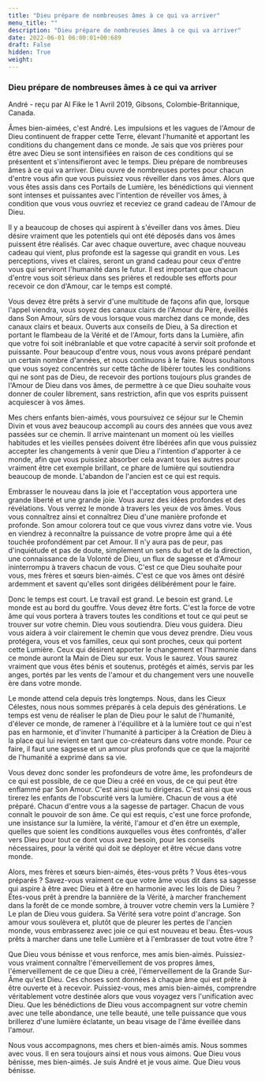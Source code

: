 ```yaml
---
title: "Dieu prépare de nombreuses âmes à ce qui va arriver"
menu_title: ""
description: "Dieu prépare de nombreuses âmes à ce qui va arriver"
date: 2022-06-01 06:00:01+00:689
draft: False
hidden: True
weight:
---
```

### Dieu prépare de nombreuses âmes à ce qui va arriver

André - reçu par Al Fike le 1 Avril 2019, Gibsons, Colombie-Britannique, Canada.

Âmes bien-aimées, c'est André. Les impulsions et les vagues de l'Amour de Dieu continuent de frapper cette Terre, élevant l'humanité et apportant les conditions du changement dans ce monde. Je sais que vos prières pour être avec Dieu se sont intensifiées en raison de ces conditions qui se présentent et s'intensifieront avec le temps. Dieu prépare de nombreuses âmes à ce qui va arriver. Dieu ouvre de nombreuses portes pour chacun d'entre vous afin que vous puissiez vous réveiller dans vos âmes. Alors que vous êtes assis dans ces Portails de Lumière, les bénédictions qui viennent sont intenses et puissantes avec l'intention de réveiller vos âmes, à condition que vous vous ouvriez et receviez ce grand cadeau de l'Amour de Dieu.

Il y a beaucoup de choses qui aspirent à s'éveiller dans vos âmes. Dieu désire vraiment que les potentiels qui ont été déposés dans vos âmes puissent être réalisés. Car avec chaque ouverture, avec chaque nouveau cadeau qui vient, plus profonde est la sagesse qui grandit en vous. Les perceptions, vives et claires, seront un grand cadeau pour ceux d'entre vous qui serviront l'humanité dans le futur. Il est important que chacun d'entre vous soit sérieux dans ses prières et redouble ses efforts pour recevoir ce don d'Amour, car le temps est compté.

Vous devez être prêts à servir d'une multitude de façons afin que, lorsque l'appel viendra, vous soyez des canaux clairs de l'Amour du Père, éveillés dans Son Amour, sûrs de vous lorsque vous marchez dans ce monde, des canaux clairs et beaux. Ouverts aux conseils de Dieu, à Sa direction et portant le flambeau de la Vérité et de l'Amour, forts dans la Lumière, afin que votre foi soit inébranlable et que votre capacité à servir soit profonde et puissante. Pour beaucoup d'entre vous, nous vous avons préparé pendant un certain nombre d'années, et nous continuons à le faire. Nous souhaitons que vous soyez concentrés sur cette tâche de libérer toutes les conditions qui ne sont pas de Dieu, de recevoir des portions toujours plus grandes de l'Amour de Dieu dans vos âmes, de permettre à ce que Dieu souhaite vous donner de couler librement, sans restriction, afin que vos esprits puissent acquiescer à vos âmes.

Mes chers enfants bien-aimés, vous poursuivez ce séjour sur le Chemin Divin et vous avez beaucoup accompli au cours des années que vous avez passées sur ce chemin. Il arrive maintenant un moment où les vieilles habitudes et les vieilles pensées doivent être libérées afin que vous puissiez accepter les changements à venir que Dieu a l'intention d'apporter à ce monde, afin que vous puissiez absorber cela avant tous les autres pour vraiment être cet exemple brillant, ce phare de lumière qui soutiendra beaucoup de monde. L'abandon de l'ancien est ce qui est requis.

Embrasser le nouveau dans la joie et l'acceptation vous apportera une grande liberté et une grande joie. Vous aurez des idées profondes et des révélations. Vous verrez le monde à travers les yeux de vos âmes. Vous vous connaîtrez ainsi et connaîtrez Dieu d'une manière profonde et profonde. Son amour colorera tout ce que vous vivrez dans votre vie. Vous en viendrez à reconnaître la puissance de votre propre âme qui a été touchée profondément par cet Amour. Il n'y aura pas de peur, pas d'inquiétude et pas de doute, simplement un sens du but et de la direction, une connaissance de la Volonté de Dieu, un flux de sagesse et d'Amour ininterrompu à travers chacun de vous. C'est ce que Dieu souhaite pour vous, mes frères et sœurs bien-aimés. C'est ce que vos âmes ont désiré ardemment et savent qu'elles sont dirigées délibérément pour le faire.

Donc le temps est court. Le travail est grand. Le besoin est grand. Le monde est au bord du gouffre. Vous devez être forts. C'est la force de votre âme qui vous portera à travers toutes les conditions et tout ce qui peut se trouver sur votre chemin. Dieu vous soutiendra. Dieu vous guidera. Dieu vous aidera à voir clairement le chemin que vous devez prendre. Dieu vous protégera, vous et vos familles, ceux qui sont proches, ceux qui portent cette Lumière. Ceux qui désirent apporter le changement et l'harmonie dans ce monde auront la Main de Dieu sur eux. Vous le saurez. Vous saurez vraiment que vous êtes bénis et soutenus, protégés et aimés, servis par les anges, portés par les vents de l'amour et du changement vers une nouvelle ère dans votre monde.

Le monde attend cela depuis très longtemps. Nous, dans les Cieux Célestes, nous nous sommes préparés à cela depuis des générations. Le temps est venu de réaliser le plan de Dieu pour le salut de l'humanité, d'élever ce monde, de ramener à l'équilibre et à la lumière tout ce qui n'est pas en harmonie, et d'inviter l'humanité à participer à la Création de Dieu à la place qui lui revient en tant que co-créateurs dans votre monde. Pour ce faire, il faut une sagesse et un amour plus profonds que ce que la majorité de l'humanité a exprimé dans sa vie.

Vous devez donc sonder les profondeurs de votre âme, les profondeurs de ce qui est possible, de ce que Dieu a créé en vous, de ce qui peut être enflammé par Son Amour. C'est ainsi que tu dirigeras. C'est ainsi que vous tirerez les enfants de l'obscurité vers la lumière. Chacun de vous a été préparé. Chacun d'entre vous a la sagesse de partager. Chacun de vous connaît le pouvoir de son âme. Ce qui est requis, c'est une force profonde, une insistance sur la lumière, la vérité, l'amour et d'en être un exemple, quelles que soient les conditions auxquelles vous êtes confrontés, d'aller vers Dieu pour tout ce dont vous avez besoin, pour les conseils nécessaires, pour la vérité qui doit se déployer et être vécue dans votre monde.

Alors, mes frères et sœurs bien-aimés, êtes-vous prêts ? Vous êtes-vous préparés ? Savez-vous vraiment ce que votre âme vous dit dans sa sagesse qui aspire à être avec Dieu et à être en harmonie avec les lois de Dieu ? Êtes-vous prêt à prendre la bannière de la Vérité, à marcher franchement dans la forêt de ce monde sombre, à trouver votre chemin vers la Lumière ?
Le plan de Dieu vous guidera. Sa Vérité sera votre point d'ancrage. Son amour vous soulèvera et, plutôt que de pleurer les pertes de l'ancien monde, vous embrasserez avec joie ce qui est nouveau et beau. Êtes-vous prêts à marcher dans une telle Lumière et à l'embrasser de tout votre être ?

Que Dieu vous bénisse et vous renforce, mes amis bien-aimés. Puissiez-vous vraiment connaître l'émerveillement de vos propres âmes, l'émerveillement de ce que Dieu a créé, l'émerveillement de la Grande Sur-Âme qu'est Dieu. Ces choses sont données à chaque âme qui est prête à être ouverte et à recevoir. Puissiez-vous, mes amis bien-aimés, comprendre véritablement votre destinée alors que vous voyagez vers l'unification avec Dieu. Que les bénédictions de Dieu vous accompagnent sur votre chemin avec une telle abondance, une telle beauté, une telle puissance que vous brillerez d'une lumière éclatante, un beau visage de l'âme éveillée dans l'amour.

Nous vous accompagnons, mes chers et bien-aimés amis. Nous sommes avec vous. Il en sera toujours ainsi et nous vous aimons. Que Dieu vous bénisse, mes bien-aimés. Je suis André et je vous aime. Que Dieu vous bénisse.
